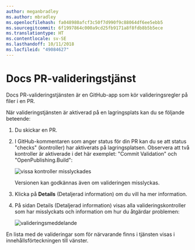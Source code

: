 ```yaml
---
author: meganbradley
ms.author: mbradley
ms.openlocfilehash: fa048980afcf3c50f7d990f9c88064df6ee5ebb5
ms.sourcegitcommit: 6f1997864c000a9cd25fb9171a8f8fdb8b5b5ece
ms.translationtype: HT
ms.contentlocale: sv-SE
ms.lasthandoff: 10/11/2018
ms.locfileid: "49084627"
---
```

# <a name="docs-pr-validation-service"></a>Docs PR-valideringstjänst

Docs PR-valideringstjänsten är en GitHub-app som kör valideringsregler på filer i en PR.

När valideringstjänsten är aktiverad på en lagringsplats kan du se följande beteende:

1. Du skickar en PR.
1. I GitHub-kommentaren som anger status för din PR kan du se att status "checks" (kontroller) har aktiverats på lagringsplatsen. Observera att två kontroller är aktiverade i det här exemplet: "Commit Validation" och "OpenPublishing.Build":

   ![vissa kontroller misslyckades](media/validation-failed.png)

   Versionen kan godkännas även om valideringen misslyckas.

1. Klicka på **Details** (Detaljerad information) om du vill ha mer information.
1. På sidan Details (Detaljerad information) visas alla valideringskontroller som har misslyckats och information om hur du åtgärdar problemen:

   ![valideringsmeddelande](media/validation-details.png)

En lista med de valideringar som för närvarande finns i tjänsten visas i innehållsförteckningen till vänster.